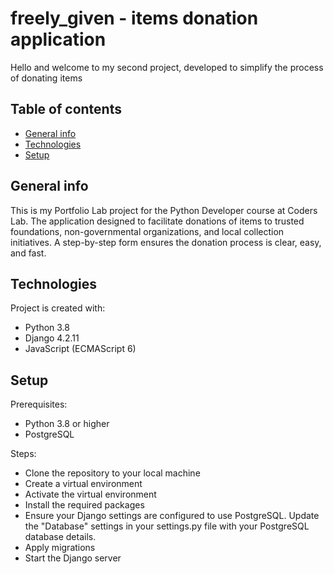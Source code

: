 # freely_given - items donation application
 
Hello and welcome to my second project, developed to simplify the process of donating items  

## Table of contents
* [General info](#general-info)
* [Technologies](#technologies)
* [Setup](#setup)

## General info
This is my Portfolio Lab project for the Python Developer course at Coders Lab.
The application designed to facilitate donations of items to trusted foundations, non-governmental organizations, and local collection initiatives.
A step-by-step form ensures the donation process is clear, easy, and fast.

## Technologies
Project is created with:
* Python 3.8
* Django 4.2.11
* JavaScript (ECMAScript 6)

## Setup
Prerequisites:
* Python 3.8 or higher
* PostgreSQL

Steps:
* Clone the repository to your local machine
* Create a virtual environment
* Activate the virtual environment
* Install the required packages
* Ensure your Django settings are configured to use PostgreSQL. Update the "Database" settings in your settings.py file with your PostgreSQL database details.
* Apply migrations
* Start the Django server  
